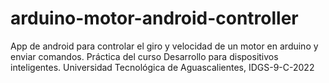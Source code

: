 # arduino-motor-android-controller
App de android para controlar el giro y velocidad de un motor en arduino y enviar comandos. Práctica del curso Desarrollo para dispositivos inteligentes. Universidad Tecnológica de Aguascalientes, IDGS-9-C-2022
